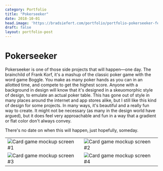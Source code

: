```yaml
---
category: Portfolio
title: "Pokerseeker"
date: 2018-10-01
head.image: 'https://bradsiefert.com/portfolio/portfolio-pokerseeker-featured.jpg'
draft: false
layout: portfolio-post
---
```


# Pokerseeker

Pokerseeker is one of those side projects that will happen—one day. The brainchild of Frank Korf, it's a mashup of the classic poker game with the word game Boggle. You make as many poker hands as you can in an allotted time, and compete to get the highest score. Anyone with a background in design will know that it's designed in a skeuomorphic style of design, to emulate an actual poker table. This has gone out of style in many places around the internet and app stores alike, but I still like this kind of design for some projects. In many ways, it's beautiful and a really fun way to create. It might not be necessary (as many in the design world have argued), but it does feel very approachable and fun in a way that a gradient or flat color don't always convey.

There's no date on when this will happen, just hopefully, someday.

|  |  |
| ----------- | ----------- |
| ![Card game mockup screen #1](../portfolio/portfolio-pokerseeker0.jpg) | ![Card game mockup screen #2](../portfolio/portfolio-pokerseeker1.jpg) |
| ![Card game mockup screen #3](../portfolio/portfolio-pokerseeker2.jpg) | ![Card game mockup screen #4](../portfolio/portfolio-pokerseeker3.jpg) |








